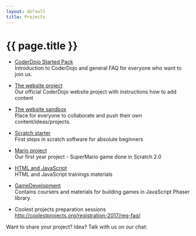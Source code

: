 ```yaml
---
layout: default
title: Projects
---
```


# {{ page.title }}

- [CoderDojo Started Pack](/project/general/starter)  
  Introduction to CoderDojo and general FAQ for everyone who want to join us.

- [The website project](/project/general/website)  
  Our official CoderDojo website project with instructions how to add content

- [The website sandbox](/project/sandbox)  
  Place for everyone to collaborate and push their own content/ideas/projects.

- [Scratch starter](/project/scratch/starter)  
  First steps in scratch software for absolute beginners

- [Mario project](/project/scratch/mario)  
  Our first year project - SuperMario game done in Scratch 2.0

- [HTML and JavaScript](/project/htmljs)  
HTML and JavaScript trainings materials

- [GameDevelopment](/project/gamedev)  
Contains coursers and materials for building games in JavaScript Phaser library.

- Coolest projects preparation sessions
  http://coolestprojects.org/registration-2017/reg-faq/

Want to share your project? Idea? Talk with us on our chat:




